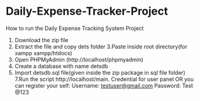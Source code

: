 # Daily-Expense-Tracker-Project

How to run the Daily Expense Tracking System  Project
1. Download the  zip file
2. Extract the file and copy dets folder
3.Paste inside root directory(for xampp xampp/htdocs)
4. Open PHPMyAdmin (http://localhost/phpmyadmin)
5. Create a database with name detsdb 
6. Import detsdb.sql file(given inside the zip package in sql file folder)
7.Run the script http://localhost/main.
Credential for user panel  OR you can register your self:
Username: testuser@gmail.com
Password: Test @123
